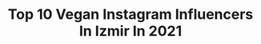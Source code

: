 ---
title: Top 10 Vegan Instagram Influencers In Izmir In 2021
description: >-
  Find top vegan Instagram influencers in Izmir in 2021. Most popular hashtags: #izmir #vegan #delicious #istanbul.
platform: Instagram
hits: 16
text_top: Discover the best Instagram influencers on inBeat.
text_bottom: Our platform aggregates 16 Instagram influencers like this in Izmir, Turkey for you to work with.
profiles:
  - username: "balasudundaralp"
    fullname: >-
      Angela Balasu Dundaralp ® pHD💧
    bio: >-
      #ozonlabs Bilim Tech Şirketleri Kurucusu💧 Cilt Yenileyicileri 💉 Mentor👩‍🔬 Ürün Geliştiricisi🧪#temizkozmetik🌱Araştırmacı 📍Istanbul-Hamburg-Los Angeles
    location: "Turkey"
    followers: 74355
    engagement: 64
    commentsToLikes: 0.438427
    id: ckap5ztawduuf0i780vl9in85
    verified: false
    hashtags: "#akne, #esansiyelya, #takipet, #izle"
  - username: "busrasanay"
    fullname: >-
      Büşra Sanay
    bio: >-
      📍İstanbul/News Presenter(@cnnturk)-Author @kardesini_dogurmak (Kardeşini Doğurmak)/ UmutÇocukta Yrd/TED Talks👇🏽/ İletişim 📩 sanaybusra@gmail.com
    location: "Turkey"
    followers: 52262
    engagement: 400
    commentsToLikes: 0.016803
    id: ck5q03jz342l50i117uuf0dsq
    verified: false
    hashtags: "#yogawithmydog, #deprem, #hamsilipilav, #ek"
  - username: "evimvebebegim"
    fullname: >-
      Saygı TATAR BOY
    bio: >-
      📩 saygi@evimvebebegim.com 👩‍👧 Lora’s & Bora’s mom @nikah_memuru_ 💞 Nikah memuru bir Anne 🎀 Siyaset Bilimi Yüksek Lisans
    location: "Turkey"
    followers: 229013
    engagement: 213
    commentsToLikes: 0.102264
    id: ckaotf5t0vo1y0i78b25mti14
    verified: false
    hashtags: "#babyphotography, #itsagirl, #babayphoto, #itsaboy"
  - username: "dilgegokce"
    fullname: >-
      Dilge Gökçe
    bio: >-
      🎈Food Engineer / Gıda Mühendisi 🌈Sugarfree / Glutenfree / Vegan / Raw Alternative Food Ideas #fitfinet
    location: "Turkey"
    followers: 33771
    engagement: 277
    commentsToLikes: 0.094197
    id: ckaorlem3nqv30i78vtfhpj1u
    verified: false
    hashtags: "#izmir, #veganfood, #reelsinstagram, #reels"
  - username: "bitutamhatira"
    fullname: >-
      Bitutamhatira
    bio: >-
      Fizyoterapist // Ayres Sensory Integration 🌈 Biraz fotoğraf, biraz edebiyat 😇🙆🏼 İşbirliği için DM #bitutamhatira BITUT10 10% of @michaellouisny 234
    location: "Turkey"
    followers: 15212
    engagement: 517
    commentsToLikes: 0.042471
    id: ck5znxsrapcs00i14ohhapmh3
    verified: false
    hashtags: "#coffeetime, #styleblogger, #bornova, #bestoftheday"
  - username: "tadinasilmis"
    fullname: >-
      Tadı Nasılmış?⋆
    bio: >-
      Fidan dikmek için en iyi zaman on yıl önceydi, sonraki en iyi zaman ise şimdi. #good 🌱🇹🇷
    location: "Turkey"
    followers: 51429
    engagement: 471
    commentsToLikes: 0.020984
    id: ckaoyf3ubh9bj0i78384iytwy
    verified: false
    hashtags: "#yeni, #neu, #bimaktuel, #tatl"
  - username: "chefaydinoglu__official"
    fullname: >-
      Aydın Aydınoğlu
    bio: >-
      Eğitim ve danışmanlık için DM den ulaşabilirsiniz.🎂🇹🇷 AU PROCHAİN...AUX SOUVAİN... FIRST NEVER FOLLOW
    location: "Turkey"
    followers: 20326
    engagement: 419
    commentsToLikes: 0.032218
    id: ck14irx7ngww40i19ka7fo192
    verified: false
    hashtags: "#vegan, #istanbul, #sweet, #toptags"
  - username: "filizaydinc"
    fullname: >-
      Filiz Aydinc
    bio: >-
      Lives virginia Usa🇺🇸İzmir’li🇹🇷❤️nature travel photography me
    location: "Turkey"
    followers: 140174
    engagement: 121
    commentsToLikes: 0.038736
    id: ck8tcx2q310ih0j78uv4lrp1k
    verified: false
    hashtags: "#manzara, #green, #summer, #holiday"
  - username: "gidamuhendisianlatiyor"
    fullname: >-
      Tuğba Parıltı
    bio: >-
      Gıda Mühendisi👩‍💻Fonksiyonel Gıda Uzmanı🍥 Yalın 6 Sigma Karakuşak📂Gıda Güvenliği Sağlayıcısı⚠️ 📩gidamuhendisianlatiyor@gmail.com Kuşadası-İzmir
    location: "Turkey"
    followers: 37005
    engagement: 212
    commentsToLikes: 0.075824
    id: ck9hb8qvrftn60j78n652widv
    verified: false
    hashtags: "#zeytinya, #evyap, #yararl, #foodsafety"
  - username: "terazininmakyaji35"
    fullname: >-
      Terazininmakyaji🇹🇷🇹🇷🇹🇷🇹🇷🇹🇷🇹🇷
    bio: >-
      İzmir 🐞SINCE 2012 👑💎 Content Pro Superstar 🦋
    location: "Turkey"
    followers: 61920
    engagement: 93
    commentsToLikes: 0.164430
    id: ck8t73f6mfijb0j78n6wgszbw
    verified: false
    hashtags: "#flormart, #hayateves, #hair, #koronag"
---